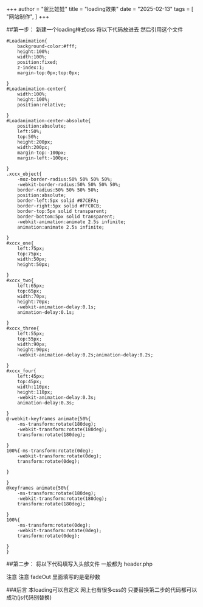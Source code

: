 +++
author = "爸比娃娃"
title = "loading效果"
date = "2025-02-13"
tags = [
    "网站制作",
]
+++

##第一步：
新建一个loading样式css
将以下代码放进去 然后引用这个文件

```
#Loadanimation{
    background-color:#fff;
    height:100%;
    width:100%;
    position:fixed;
    z-index:1;
    margin-top:0px;top:0px;
    
}
#Loadanimation-center{
    width:100%;
    height:100%;
    position:relative;
    
}
#Loadanimation-center-absolute{
    position:absolute;
    left:50%;
    top:50%;
    height:200px;
    width:200px;
    margin-top:-100px;
    margin-left:-100px;
    
}
.xccx_object{
    -moz-border-radius:50% 50% 50% 50%;
    -webkit-border-radius:50% 50% 50% 50%;
    border-radius:50% 50% 50% 50%;
    position:absolute;
    border-left:5px solid #87CEFA;
    border-right:5px solid #FFC0CB;
    border-top:5px solid transparent;
    border-bottom:5px solid transparent;
    -webkit-animation:animate 2.5s infinite;
    animation:animate 2.5s infinite;
    
}
#xccx_one{
    left:75px;
    top:75px;
    width:50px;
    height:50px;
    
}
#xccx_two{
    left:65px;
    top:65px;
    width:70px;
    height:70px;
    -webkit-animation-delay:0.1s;
    animation-delay:0.1s;
    
}
#xccx_three{
    left:55px;
    top:55px;
    width:90px;
    height:90px;
    -webkit-animation-delay:0.2s;animation-delay:0.2s;
    
}
#xccx_four{
    left:45px;
    top:45px;
    width:110px;
    height:110px;
    -webkit-animation-delay:0.3s;
    animation-delay:0.3s;
    
}
@-webkit-keyframes animate{50%{
    -ms-transform:rotate(180deg);
    -webkit-transform:rotate(180deg);
    transform:rotate(180deg);
    
}
100%{-ms-transform:rotate(0deg);
    -webkit-transform:rotate(0deg);
    transform:rotate(0deg);
    
}
    
}
@keyframes animate{50%{
    -ms-transform:rotate(180deg);
    -webkit-transform:rotate(180deg);
    transform:rotate(180deg);
    
}
100%{
    -ms-transform:rotate(0deg);
    -webkit-transform:rotate(0deg);
    transform:rotate(0deg);
    
}
}
```


##第二步：
将以下代码填写入头部文件 一般都为 header.php

<div id="Loadanimation" style="z-index:999999;">
<div id="Loadanimation-center">
    <div id="Loadanimation-center-absolute">
        <div class="xccx_object" id="xccx_four"></div>
        <div class="xccx_object" id="xccx_three"></div>
        <div class="xccx_object" id="xccx_two"></div>
        <div class="xccx_object" id="xccx_one"></div>
    </div>
</div>
</div>
<script>
$(function(){ 
    $("#Loadanimation").fadeOut(540); 
});
</script>
注意 注意 fadeOut 里面填写的是毫秒数

###后言
本loading可以自定义 网上也有很多css的 只要替换第二步的代码都可以成功(js代码别替换)
